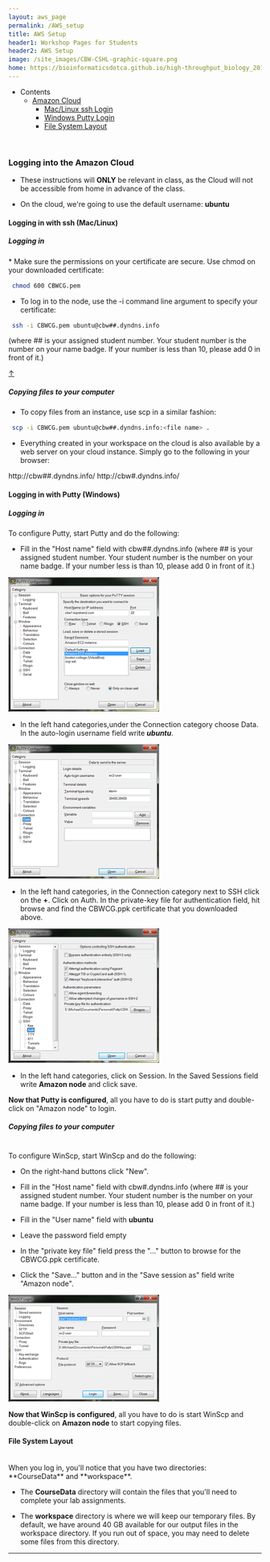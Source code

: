 ```yaml
---
layout: aws_page
permalink: /AWS_setup
title: AWS Setup
header1: Workshop Pages for Students
header2: AWS Setup
image: /site_images/CBW-CSHL-graphic-square.png
home: https://bioinformaticsdotca.github.io/high-throughput_biology_2017
---
```



<ul id="navmenu">
  <li><a id="back_to_top">Contents</a>
     <ul class="sub1">
     <li><a href="#amazon_cloud">Amazon Cloud</a>
         <ul class="sub2">  
           <li><a href="#ssh_login">Mac/Linux ssh Login</a></li>
           <li><a href="#putty_login">Windows Putty Login</a></li>
           <li><a href="#file_system_layout">File System Layout</a></li>
        </ul>
      </li>
    </ul>
  </li>
</ul>  

<br>

### Logging into the Amazon Cloud <a id="amazon_cloud"></a>

* These instructions will **ONLY** be relevant in class, as the Cloud will not be accessible from home in advance of the class.
 
* On the cloud, we're going to use the default username: **ubuntu**
 

#### Logging in with ssh (Mac/Linux) <a id="ssh_login"></a>
<p>
<h5> Logging in </h5>
</p>
* Make sure the permissions on your certificate are secure. Use chmod on your downloaded certificate:

```bash
 chmod 600 CBWCG.pem
```

* To log in to the node, use the -i command line argument to specify your certificate:

```bash
 ssh -i CBWCG.pem ubuntu@cbw##.dyndns.info
```

(where ## is your assigned student number. Your student number is the number on your name badge. If your number is less than 10, please add 0 in front of it.)

[&uarr;](#back_to_top)

##### Copying files to your computer
* To copy files from an instance, use scp in a similar fashion:

```bash
 scp -i CBWCG.pem ubuntu@cbw##.dyndns.info:<file name> .
```

* Everything created in your workspace on the cloud is also available by a web server on your cloud instance.  Simply go to the following in your browser:

 http://cbw##.dyndns.info/ http://cbw#.dyndns.info/


#### Logging in with Putty (Windows) <a id="putty_login"></a>
<p>
<h5> Logging in </h5>   
</p>
To configure Putty, start Putty and do the following:

* Fill in the "Host name" field with cbw##.dyndns.info (where ## is your assigned student number. Your student number is the number on your name badge. If your number less is than 10, please add 0 in front of it.)
 
<img src="https://github.com/bioinformaticsdotca/AWS_stuff/blob/master/Putty_Basic_Options.png?raw=true" alt="Basic Putty Options" class="center">

* In the left hand categories,under the Connection category choose Data.  In the auto-login username field write ***ubuntu***.

<img src="https://github.com/bioinformaticsdotca/AWS_stuff/blob/master/Putty_Data_Options.png?raw=true" alt="Putty Data Options" class="center"> 

* In the left hand categories, in the Connection category next to SSH click on the **+**. Click on Auth. In the private-key file for authentication field, hit browse and find the CBWCG.ppk certificate that you downloaded above.

<img src="https://github.com/bioinformaticsdotca/AWS_stuff/blob/master/Putty_Auth_Options.png?raw=true" alt="Putty Auth Options" class="center">

* In the left hand categories, click on Session.  In the Saved Sessions field write **Amazon node** and click save.

**Now that Putty is configured**, all you have to do is start putty and double-click on "Amazon node" to login.


##### Copying files to your computer
<br>
To configure WinScp, start WinScp and do the following:

* On the right-hand buttons click "New".

* Fill in the "Host name" field with cbw#.dyndns.info (where ## is your assigned student number. Your student number is the number on your name badge. If your number is less than 10, please add 0 in front of it.)

* Fill in the "User name" field with **ubuntu**

* Leave the password field empty

* In the "private key file" field press the "..." button to browse for the CBWCG.ppk certificate.

* Click the "Save..." button and in the "Save session as" field write "Amazon node". 

<img src="https://github.com/bioinformaticsdotca/AWS_stuff/blob/master/WinSCP_Login_Options.png?raw=true" alt="WinSCP_Login_Options" class="center">

**Now that WinScp is configured**, all you have to do is start WinScp and double-click on **Amazon node** to start copying files.


#### File System Layout <a id="file_system_layout"></a>
<br>
When you log in, you'll notice that you have two directories: **CourseData** and **workspace**.

* The **CourseData** directory will contain the files that you'll need to complete your lab assignments.

* The **workspace** directory is where we will keep our temporary files. By default, we have around 40 GB available for our output files in the workspace directory. If you run out of space, you may need to delete some files from this directory.

***
